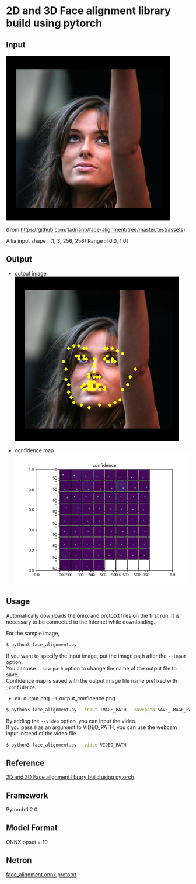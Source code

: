 # 2D and 3D Face alignment library build using pytorch

## Input

![Input](aflw-test.jpg)

(from https://github.com/1adrianb/face-alignment/tree/master/test/assets)

Ailia input shape : (1, 3, 256, 256)
Range : [0.0, 1.0]

## Output
- output image  
![Output](output.png)  

- confidence map  
![confidence_map](output_confidence.png)

## Usage
Automatically downloads the onnx and prototxt files on the first run.
It is necessary to be connected to the Internet while downloading.

For the sample image,
``` bash
$ python3 face_alignment.py 
```

If you want to specify the input image, put the image path after the `--input` option.  
You can use `--savepath` option to change the name of the output file to save.  
Confidence map is saved with the output image file name prefixed with `_confidence`.
- ex. output.png --> output_confidence.png
```bash
$ python3 face_alignment.py --input IMAGE_PATH --savepath SAVE_IMAGE_PATH
```

By adding the `--video` option, you can input the video.   
If you pass `0` as an argument to VIDEO_PATH, you can use the webcam input instead of the video file.
```bash
$ python3 face_alignment.py --video VIDEO_PATH
```

## Reference

[2D and 3D Face alignment library build using pytorch](https://github.com/1adrianb/face-alignment)

## Framework

Pytorch 1.2.0

## Model Format

ONNX opset = 10

## Netron

[face_alignment.onnx.prototxt](https://lutzroeder.github.io/netron/?url=https://storage.googleapis.com/ailia-models/face_alignment/face_alignment.onnx.prototxt)
